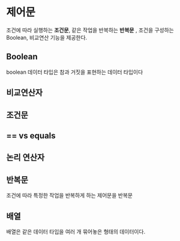# 제어문

조건에 따라 실행하는 **조건문**, 같은 작업을 반복하는 **반복문** ,  조건을 구성하는 Boolean, 비교연산 기능을 제공한다.

## Boolean

boolean 데이터 타입은 참과 거짓을 표현하는 데이터 타입이다

## 비교연산자

## 조건문

## == vs equals

## **논리 연산자** 

## 반복문

조건에 따라 특정한 작업을 반복하게 하는 제어문을 반복문

## 배열

배열은 같은 데이터 타입을 여러 개 묶어놓은 형태의 데이터이다.